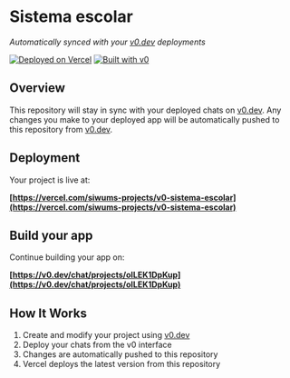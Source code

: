 # Sistema escolar

*Automatically synced with your [v0.dev](https://v0.dev) deployments*

[![Deployed on Vercel](https://img.shields.io/badge/Deployed%20on-Vercel-black?style=for-the-badge&logo=vercel)](https://vercel.com/siwums-projects/v0-sistema-escolar)
[![Built with v0](https://img.shields.io/badge/Built%20with-v0.dev-black?style=for-the-badge)](https://v0.dev/chat/projects/oILEK1DpKup)

## Overview

This repository will stay in sync with your deployed chats on [v0.dev](https://v0.dev).
Any changes you make to your deployed app will be automatically pushed to this repository from [v0.dev](https://v0.dev).

## Deployment

Your project is live at:

**[https://vercel.com/siwums-projects/v0-sistema-escolar](https://vercel.com/siwums-projects/v0-sistema-escolar)**

## Build your app

Continue building your app on:

**[https://v0.dev/chat/projects/oILEK1DpKup](https://v0.dev/chat/projects/oILEK1DpKup)**

## How It Works

1. Create and modify your project using [v0.dev](https://v0.dev)
2. Deploy your chats from the v0 interface
3. Changes are automatically pushed to this repository
4. Vercel deploys the latest version from this repository